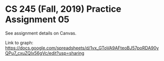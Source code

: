 # CS 245 (Fall, 2019) Practice Assignment 05

See assignment details on Canvas.

Link to graph: https://docs.google.com/spreadsheets/d/1vx_GToVA9AFteoBJ57poRDA90yQPu7_cxuZQIx56gVc/edit?usp=sharing
